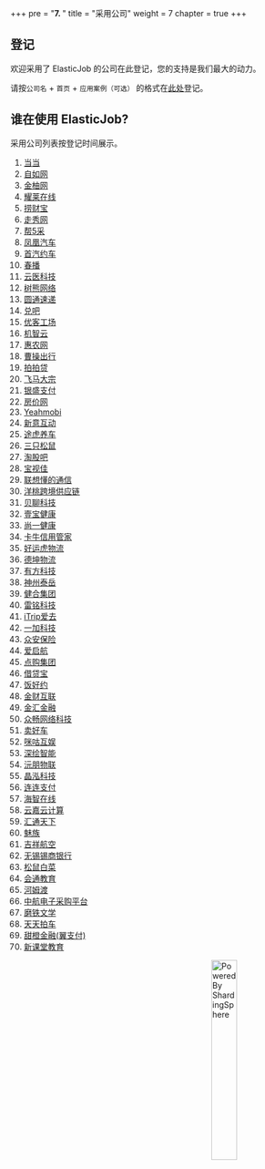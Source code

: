 +++
pre = "<b>7. </b>"
title = "采用公司"
weight = 7
chapter = true
+++

## 登记

欢迎采用了 ElasticJob 的公司在此登记，您的支持是我们最大的动力。

请按`公司名` + `首页` + `应用案例（可选）` 的格式在[此处](https://github.com/apache/shardingsphere-elasticjob-lite/issues/254)登记。

## 谁在使用 ElasticJob?

采用公司列表按登记时间展示。

1. <a href="http://www.dangdang.com/" rel="nofollow">当当</a>
1. <a href="http://www.ziroom.com/" rel="nofollow">自如网</a>
1. <a href="https://www.joyowo.com/" rel="nofollow">金柚网</a>
1. <a href="http://www.yaolaivip.com/" rel="nofollow">耀莱在线</a>
1. <a href="https://www.laocaibao.com/" rel="nofollow">捞财宝</a>
1. <a href="http://www.xiu.com/" rel="nofollow">走秀网</a>
1. <a href="http://www.b5cai.com/" rel="nofollow">帮5采</a>
1. <a href="https://auto.ifeng.com/" rel="nofollow">凤凰汽车</a>
1. <a href="https://www.01zhuanche.com/" rel="nofollow">首汽约车</a>
1. <a href="https://www.chunbo.com/" rel="nofollow">春播</a>
1. <a href="http://www.yunyichina.cn/" rel="nofollow">云医科技</a>
1. <a href="https://www.treebear.cn/" rel="nofollow">树熊网络</a>
1. <a href="http://www.yto.net.cn/" rel="nofollow">圆通速递</a>
1. <a href="http://www.duiba.com.cn" rel="nofollow">兑吧</a>
1. <a href="https://www.ucommune.com/" rel="nofollow">优客工场</a>
1. <a href="https://www.gizwits.com/" rel="nofollow">机智云</a>
1. <a href="https://www.cnhnb.com/" rel="nofollow">惠农网</a>
1. <a href="https://www.caocaokeji.cn/" rel="nofollow">曹操出行</a>
1. <a href="https://www.ppdai.com/" rel="nofollow">拍拍贷</a>
1. <a href="https://www.dazong.com/" rel="nofollow">飞马大宗</a>
1. <a href="https://www.ysepay.com/" rel="nofollow">银盛支付</a>
1. <a href="http://bj.fangjia.com/" rel="nofollow">房价网</a>
1. <a href="https://cn.yeahmobi.com/" rel="nofollow">Yeahmobi</a>
1. <a href="http://www.cig.com.cn/" rel="nofollow">新意互动</a>
1. <a href="https://www.tuhu.cn/" rel="nofollow">途虎养车</a>
1. <a href="http://www.3songshu.com/" rel="nofollow">三只松鼠</a>
1. <a href="https://www.taoguba.com.cn/" rel="nofollow">淘股吧</a>
1. <a href="http://www.bessky.cn/" rel="nofollow">宝视佳</a>
1. <a href="https://thinkiot.lenovo.com/" rel="nofollow">联想懂的通信</a>
1. <a href="https://www.yunyangtao.com/" rel="nofollow">洋桃跨境供应链</a>
1. <a href="https://www.ibeiliao.com/" rel="nofollow">贝聊科技</a>
1. <a href="https://www.120yibao.com/" rel="nofollow">壹宝健康</a>
1. <a href="https://www.sytown.cn/" rel="nofollow">尚一健康</a>
1. <a href="https://www.kaniu.com/" rel="nofollow">卡牛信用管家</a>
1. <a href="http://www.haoyunhu56.com/" rel="nofollow">好运虎物流</a>
1. <a href="http://www.dekuncn.com/" rel="nofollow">德坤物流</a>
1. <a href="http://www.neoway.com/" rel="nofollow">有方科技</a>
1. <a href="https://www.ultrapower.com.cn/" rel="nofollow">神州泰岳</a>
1. <a href="https://www.hh.global/" rel="nofollow">健合集团</a>
1. <a href="http://www.leimingtech.com/" rel="nofollow">雷铭科技</a>
1. <a href="https://www.itrip.com/" rel="nofollow">iTrip爱去</a>
1. <a href="https://www.oneplus.com/cn" rel="nofollow">一加科技</a>
1. <a href="https://www.zhongan.com/" rel="nofollow">众安保险</a>
1. <a href="http://www.iqihang.com/" rel="nofollow">爱启航</a>
1. <a href="https://www.dg-mall.com/" rel="nofollow">点购集团</a>
1. <a href="http://www.jiedaibao.com/" rel="nofollow">借贷宝</a>
1. <a href="https://www.fanhaoyue.com/" rel="nofollow">饭好约</a>
1. <a href="http://www.jchl.com/" rel="nofollow">金财互联</a>
1. <a href="https://www.jinhui365.com/" rel="nofollow">金汇金融</a>
1. <a href="https://www.zyzc8.com/" rel="nofollow">众畅网络科技</a>
1. <a href="https://www.maihaoche.com/" rel="nofollow">卖好车</a>
1. <a href="https://g.10086.cn/" rel="nofollow">咪咕互娱</a>
1. <a href="http://www.deepdraw.cn/" rel="nofollow">深绘智能</a>
1. <a href="http://www.gdyuanpeng.com/" rel="nofollow">沅朋物联</a>
1. <a href="https://nexposter.com/" rel="nofollow">晶泓科技</a>
1. <a href="https://www.lianlianpay.com/" rel="nofollow">连连支付</a>
1. <a href="https://www.haizol.com/" rel="nofollow">海智在线</a>
1. <a href="http://www.yunjiacloud.com/" rel="nofollow">云嘉云计算</a>
1. <a href="https://www.g7.com.cn/" rel="nofollow">汇通天下</a>
1. <a href="https://www.meizu.com/" rel="nofollow">魅族</a>
1. <a href="http://www.juneyaoair.com/" rel="nofollow">吉祥航空</a>
1. <a href="http://www.wxsbank.com/" rel="nofollow">无锡锡商银行</a>
1. <a href="http://changemax.cn/" rel="nofollow">松鼠白菜</a>
1. <a href="https://willclass.com/" rel="nofollow">会通教育</a>
1. <a href="https://www.homedo.com/" rel="nofollow">河姆渡</a>
1. <a href="http://www.eavic.com/" rel="nofollow">中航电子采购平台</a>
1. <a href="https://www.motie.com/" rel="nofollow">磨铁文学</a>
1. <a href="https://www.ttpai.cn/" rel="nofollow">天天拍车</a>
1. <a href="https://www.bestpay.com.cn/" rel="nofollow">甜橙金融(翼支付)</a>
1. <a href="http://www.thinktown.com/" rel="nofollow">新课堂教育</a>

<img src="https://shardingsphere.apache.org/community/image/powered-by.png" width = "30%" height = "30%" align="right" alt="Powered By ShardingSphere" />
